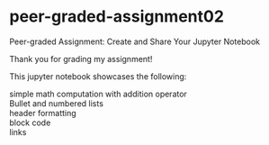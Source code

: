 # peer-graded-assignment02
Peer-graded Assignment: Create and Share Your Jupyter Notebook

Thank you for grading my assignment!

This jupyter notebook showcases the following:

simple math computation with addition operator <br>
Bullet and numbered lists <br>
header formatting <br>
block code <br>
links
